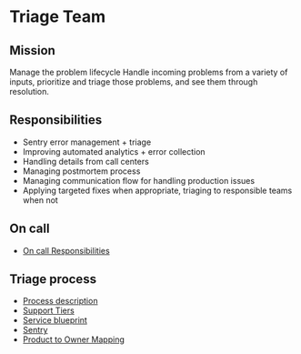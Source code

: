 # Triage Team

## Mission
Manage the problem lifecycle
Handle incoming problems from a variety of inputs, prioritize and triage those problems, and see them through resolution.

## Responsibilities

* Sentry error management + triage
* Improving automated analytics + error collection
* Handling details from call centers
* Managing postmortem process
* Managing communication flow for handling production issues
* Applying targeted fixes when appropriate, triaging to responsible teams when not

## On call
- [On call Responsibilities](https://github.com/department-of-veterans-affairs/va.gov-team/blob/master/teams/vsp/teams/triage/OnCall.md)
## Triage process
- [Process description](Process.md)
- [Support Tiers](https://github.com/department-of-veterans-affairs/va.gov-team/blob/master/teams/vsp/teams/triage/SupportTiers.md)
- [Service blueprint](https://miro.com/app/board/o9J_kxLjIq0=/)
- [Sentry](Sentry.md)
- [Product to Owner Mapping](https://docs.google.com/spreadsheets/d/1hzz6whEGoQJQbiNvIggirhydYYdv57nfOZfLvFqZ1pQ/edit?ts=5d28958a#gid=418383161)
